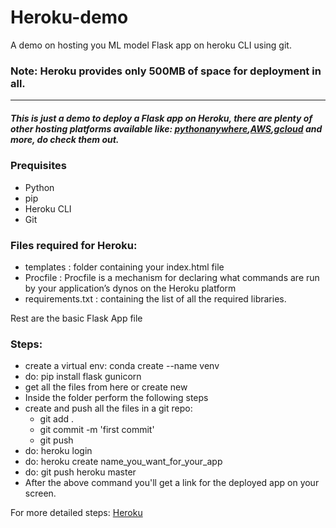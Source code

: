 # Heroku-demo
A demo on hosting you ML model Flask app on heroku CLI using git.
### Note: Heroku provides only 500MB of space for deployment in all. 

_______________________
##### This is just a demo to deploy a Flask app on Heroku, there are plenty of other hosting platforms available like: [pythonanywhere](https://www.pythonanywhere.com/),[AWS](https://aws.amazon.com/getting-started/hands-on/launch-an-app/),[gcloud](https://cloud.google.com/ai-platform/prediction/docs/deploying-models) and more, do check them out.

### Prequisites
- Python
- pip
- Heroku CLI
- Git

### Files required for Heroku:
- templates : folder containing your index.html file
- Procfile : Procfile is a mechanism for declaring what commands are run by your application’s dynos on the Heroku platform
- requirements.txt : containing the list of all the required libraries.

Rest are the basic Flask App file 

### Steps: 
- create a virtual env: conda create --name venv
- do: pip install flask gunicorn
- get all the files from here or create new
- Inside the folder perform the following steps
- create and push all the files in a git repo: 
  - git add . 
  - git commit -m 'first commit'
  - git push
- do: heroku login
- do: heroku create name_you_want_for_your_app
- do: git push heroku master
- After the above command you'll get a link for the deployed app on your screen.

For more detailed steps: [Heroku](https://www.geeksforgeeks.org/deploy-python-flask-app-on-heroku/) 
